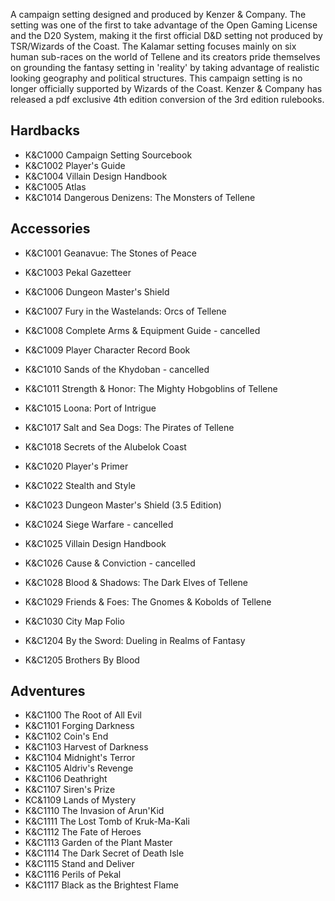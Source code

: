 A campaign setting designed and produced by Kenzer & Company. The setting was
one of the first to take advantage of the Open Gaming License and the D20
System, making it the first official D&D setting not produced by TSR/Wizards
of the Coast. The Kalamar setting focuses mainly on six human sub-races on the
world of Tellene and its creators pride themselves on grounding the fantasy
setting in 'reality' by taking advantage of realistic looking geography and
political structures. This campaign setting is no longer officially supported
by Wizards of the Coast. Kenzer & Company has released a pdf exclusive 4th
edition conversion of the 3rd edition rulebooks.

## Hardbacks

* K&C1000	Campaign Setting Sourcebook
* K&C1002	Player's Guide
* K&C1004	Villain Design Handbook
* K&C1005	Atlas
* K&C1014 Dangerous Denizens: The Monsters of Tellene

## Accessories

* K&C1001	Geanavue: The Stones of Peace
* K&C1003	Pekal Gazetteer
* K&C1006	Dungeon Master's Shield
* K&C1007	Fury in the Wastelands: Orcs of Tellene
* K&C1008 Complete Arms & Equipment Guide - cancelled
* K&C1009 Player Character Record Book
* K&C1010 Sands of the Khydoban - cancelled
* K&C1011 Strength & Honor: The Mighty Hobgoblins of Tellene
* K&C1015 Loona: Port of Intrigue
* K&C1017 Salt and Sea Dogs: The Pirates of Tellene
* K&C1018 Secrets of the Alubelok Coast
* K&C1020 Player's Primer
* K&C1022 Stealth and Style
* K&C1023 Dungeon Master's Shield (3.5 Edition)
* K&C1024 Siege Warfare - cancelled
* K&C1025 Villain Design Handbook
* K&C1026 Cause & Conviction - cancelled
* K&C1028 Blood & Shadows: The Dark Elves of Tellene
* K&C1029 Friends & Foes: The Gnomes & Kobolds of Tellene
* K&C1030 City Map Folio


* K&C1204 By the Sword: Dueling in Realms of Fantasy
* K&C1205 Brothers By Blood

## Adventures

* K&C1100	The Root of All Evil
* K&C1101	Forging Darkness
* K&C1102	Coin's End
* K&C1103	Harvest of Darkness
* K&C1104	Midnight's Terror
* K&C1105	Aldriv's Revenge
* K&C1106	Deathright
* K&C1107	Siren's Prize
* KC&1109	Lands of Mystery
* K&C1110	The Invasion of Arun'Kid
* K&C1111	The Lost Tomb of Kruk-Ma-Kali
* K&C1112 The Fate of Heroes
* K&C1113 Garden of the Plant Master
* K&C1114 The Dark Secret of Death Isle
* K&C1115 Stand and Deliver
* K&C1116 Perils of Pekal
* K&C1117 Black as the Brightest Flame
